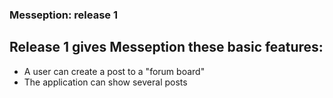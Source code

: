 ### Messeption: release 1

## Release 1 gives Messeption these basic features:

- A user can create a post to a "forum board"
- The application can show several posts
